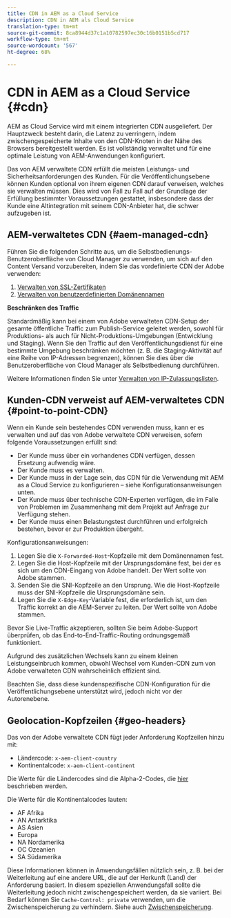 ```yaml
---
title: CDN in AEM as a Cloud Service
description: CDN in AEM als Cloud Service
translation-type: tm+mt
source-git-commit: 8ca8944d37c1a10782597ec30c16b0151b5cd717
workflow-type: tm+mt
source-wordcount: '567'
ht-degree: 68%

---
```



# CDN in AEM as a Cloud Service {#cdn}

AEM as Cloud Service wird mit einem integrierten CDN ausgeliefert. Der Hauptzweck besteht darin, die Latenz zu verringern, indem zwischengespeicherte Inhalte von den CDN-Knoten in der Nähe des Browsers bereitgestellt werden. Es ist vollständig verwaltet und für eine optimale Leistung von AEM-Anwendungen konfiguriert.

Das von AEM verwaltete CDN erfüllt die meisten Leistungs- und Sicherheitsanforderungen des Kunden. Für die Veröffentlichungsebene können Kunden optional von ihrem eigenen CDN darauf verweisen, welches sie verwalten müssen. Dies wird von Fall zu Fall auf der Grundlage der Erfüllung bestimmter Voraussetzungen gestattet, insbesondere dass der Kunde eine Altintegration mit seinem CDN-Anbieter hat, die schwer aufzugeben ist.

## AEM-verwaltetes CDN {#aem-managed-cdn}

Führen Sie die folgenden Schritte aus, um die Selbstbedienungs-Benutzeroberfläche von Cloud Manager zu verwenden, um sich auf den Content Versand vorzubereiten, indem Sie das vordefinierte CDN der Adobe verwenden:

1. [Verwalten von SSL-Zertifikaten](/help/implementing/cloud-manager/managing-ssl-certifications/introduction.md)
1. [Verwalten von benutzerdefinierten Domänennamen](/help/implementing/cloud-manager/custom-domain-names/introduction.md)

**Beschränken des Traffic**

Standardmäßig kann bei einem von Adobe verwalteten CDN-Setup der gesamte öffentliche Traffic zum Publish-Service geleitet werden, sowohl für Produktions- als auch für Nicht-Produktions-Umgebungen (Entwicklung und Staging). Wenn Sie den Traffic auf den Veröffentlichungsdienst für eine bestimmte Umgebung beschränken möchten (z. B. die Staging-Aktivität auf eine Reihe von IP-Adressen begrenzen), können Sie dies über die Benutzeroberfläche von Cloud Manager als Selbstbedienung durchführen.

Weitere Informationen finden Sie unter [Verwalten von IP-Zulassungslisten](/help/implementing/cloud-manager/ip-allow-lists/introduction.md).

## Kunden-CDN verweist auf AEM-verwaltetes CDN {#point-to-point-CDN}

Wenn ein Kunde sein bestehendes CDN verwenden muss, kann er es verwalten und auf das von Adobe verwaltete CDN verweisen, sofern folgende Voraussetzungen erfüllt sind:

* Der Kunde muss über ein vorhandenes CDN verfügen, dessen Ersetzung aufwendig wäre.
* Der Kunde muss es verwalten.
* Der Kunde muss in der Lage sein, das CDN für die Verwendung mit AEM as a Cloud Service zu konfigurieren – siehe Konfigurationsanweisungen unten.
* Der Kunde muss über technische CDN-Experten verfügen, die im Falle von Problemen im Zusammenhang mit dem Projekt auf Anfrage zur Verfügung stehen.
* Der Kunde muss einen Belastungstest durchführen und erfolgreich bestehen, bevor er zur Produktion übergeht.

Konfigurationsanweisungen:

1. Legen Sie die `X-Forwarded-Host`-Kopfzeile mit dem Domänennamen fest.
1. Legen Sie die Host-Kopfzeile mit der Ursprungsdomäne fest, bei der es sich um den CDN-Eingang von Adobe handelt. Der Wert sollte von Adobe stammen.
1. Senden Sie die SNI-Kopfzeile an den Ursprung. Wie die Host-Kopfzeile muss der SNI-Kopfzeile die Ursprungsdomäne sein.
1. Legen Sie die `X-Edge-Key`-Variable fest, die erforderlich ist, um den Traffic korrekt an die AEM-Server zu leiten. Der Wert sollte von Adobe stammen.

Bevor Sie Live-Traffic akzeptieren, sollten Sie beim Adobe-Support überprüfen, ob das End-to-End-Traffic-Routing ordnungsgemäß funktioniert.

Aufgrund des zusätzlichen Wechsels kann zu einem kleinen Leistungseinbruch kommen, obwohl Wechsel vom Kunden-CDN zum von Adobe verwalteten CDN wahrscheinlich effizient sind.

Beachten Sie, dass diese kundenspezifische CDN-Konfiguration für die Veröffentlichungsebene unterstützt wird, jedoch nicht vor der Autorenebene.

## Geolocation-Kopfzeilen {#geo-headers}

Das von der Adobe verwaltete CDN fügt jeder Anforderung Kopfzeilen hinzu mit:

* Ländercode: `x-aem-client-country`
* Kontinentalcode: `x-aem-client-continent`

Die Werte für die Ländercodes sind die Alpha-2-Codes, die [hier](https://en.wikipedia.org/wiki/ISO_3166-1) beschrieben werden.

Die Werte für die Kontinentalcodes lauten:

* AF Afrika
* AN Antarktika
* AS Asien
* Europa
* NA Nordamerika
* OC Ozeanien
* SA Südamerika

Diese Informationen können in Anwendungsfällen nützlich sein, z. B. bei der Weiterleitung auf eine andere URL, die auf der Herkunft (Land) der Anforderung basiert. In diesem speziellen Anwendungsfall sollte die Weiterleitung jedoch nicht zwischengespeichert werden, da sie variiert. Bei Bedarf können Sie `Cache-Control: private` verwenden, um die Zwischenspeicherung zu verhindern. Siehe auch [Zwischenspeicherung](/help/implementing/dispatcher/caching.md#html-text).
